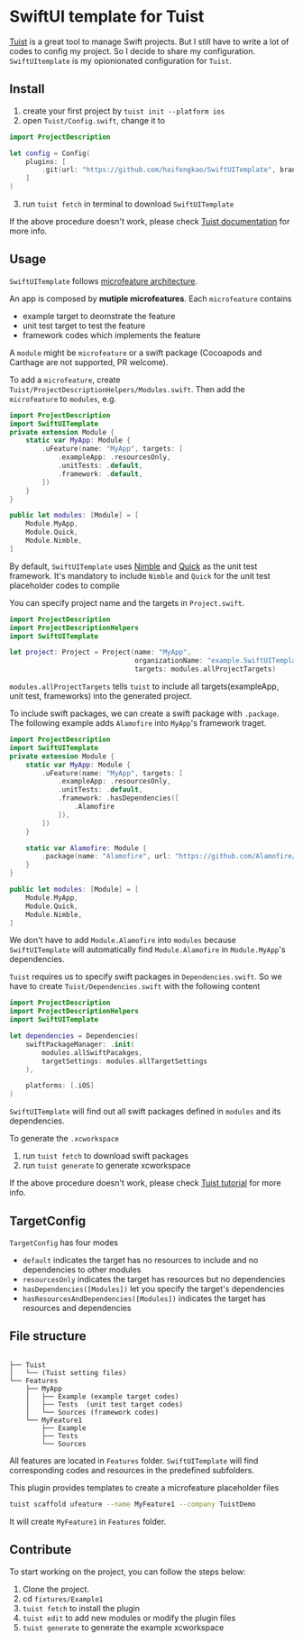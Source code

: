 # SwiftUI template for Tuist
[Tuist](https://github.com/tuist/tuist) is a great tool to manage Swift projects.
But I still have to write a lot of codes to config my project.
So I decide to share my configuration. `SwiftUItemplate` is my opionionated configuration for `Tuist`.

## Install

1. create your first project by `tuist init --platform ios`
2. open `Tuist/Config.swift`, change it to
```swift
import ProjectDescription

let config = Config(
    plugins: [
        .git(url: "https://github.com/haifengkao/SwiftUITemplate", branch: "main")
    ]
)
```
3. run `tuist fetch` in terminal to download `SwiftUITemplate`

If the above procedure doesn't work, please check [Tuist documentation](https://docs.tuist.io/plugins/using-plugins) for more info.

## Usage

`SwiftUITemplate` follows [microfeature architecture](https://alexanderweiss.dev/blog/2022-01-12-scale-up-your-app-with-microfeatures).

An app is composed by **mutiple microfeatures**. Each `microfeature` contains

* example target to deomstrate the feature
* unit test target to test the feature
* framework codes which implements the feature

A `module` might be `microfeature` or a swift package (Cocoapods and Carthage are not supported, PR welcome).

To add a `microfeature`, create `Tuist/ProjectDescriptionHelpers/Modules.swift`.
Then add the `microfeature` to `modules`, e.g.
```swift
import ProjectDescription
import SwiftUITemplate
private extension Module {
    static var MyApp: Module {
        .uFeature(name: "MyApp", targets: [
            .exampleApp: .resourcesOnly,
            .unitTests: .default,
            .framework: .default,
        ])
    }
}

public let modules: [Module] = [
    Module.MyApp,
    Module.Quick,
    Module.Nimble,
]
```

By default, `SwiftUITemplate` uses [Nimble](https://github.com/Quick/Nimble) and [Quick](https://github.com/Quick/Quick) as the unit test framework. It's mandatory to include `Nimble` and `Quick` for the unit test placeholder codes to compile

You can specify project name and the targets in `Project.swift`.
```swift
import ProjectDescription
import ProjectDescriptionHelpers
import SwiftUITemplate

let project: Project = Project(name: "MyApp",
                               organizationName: "example.SwiftUITemplate",
                               targets: modules.allProjectTargets)
```

`modules.allProjectTargets` tells `tuist` to include all targets(exampleApp, unit test, frameworks) into the generated project.

To include swift packages, we can create a swift package with `.package`.
The following example adds `Alamofire` into `MyApp`'s framework traget.
```swift
import ProjectDescription
import SwiftUITemplate
private extension Module {
    static var MyApp: Module {
        .uFeature(name: "MyApp", targets: [
            .exampleApp: .resourcesOnly,
            .unitTests: .default,
            .framework: .hasDependencies([
                .Alamofire
            ]),
        ])
    }

    static var Alamofire: Module {
        .package(name: "Alamofire", url: "https://github.com/Alamofire/Alamofire", requirement: .upToNextMajor(from: "5.5.0"))
    }
}

public let modules: [Module] = [
    Module.MyApp,
    Module.Quick,
    Module.Nimble,
]
```

We don't have to add `Module.Alamofire` into `modules` because `SwiftUITemplate` will automatically find `Module.Alamofire` in `Module.MyApp`'s dependencies.

`Tuist` requires us to specify swift packages in `Dependencies.swift`.
So we have to create `Tuist/Dependencies.swift` with the following content
```swift
import ProjectDescription
import ProjectDescriptionHelpers
import SwiftUITemplate

let dependencies = Dependencies(
    swiftPackageManager: .init(
        modules.allSwiftPacakges,
        targetSettings: modules.allTargetSettings
    ),

    platforms: [.iOS]
)
```

`SwiftUITemplate` will find out all swift packages defined in `modules` and its dependencies.

To generate the `.xcworkspace`
1. run `tuist fetch` to download swift packages
2. run `tuist generate` to generate xcworkspace

If the above procedure doesn't work, please check [Tuist tutorial](https://docs.tuist.io/tutorial/get-started) for more info.
## TargetConfig
`TargetConfig` has four modes

* `default` indicates the target has no resources to include and no dependencies to other modules
* `resourcesOnly` indicates the target has resources but no dependencies
* `hasDependencies([Modules])` let you specify the target's dependencies
* `hasResourcesAndDependencies([Modules])` indicates the target has resources and dependencies


## File structure
```

├── Tuist
│   └── (Tuist setting files)
└── Features
    ├── MyApp
    │	├── Example (example target codes)
    │   ├── Tests  (unit test target codes)
    │	└── Sources (framework codes)
    └── MyFeature1
        ├── Example
        ├── Tests
        └── Sources
```
All features are located in `Features` folder. `SwiftUITemplate` will find corresponding codes and resources in the predefined subfolders.

This plugin provides templates to create a microfeature placeholder files

```bash
tuist scaffold ufeature --name MyFeature1 --company TuistDemo
```
It will create `MyFeature1` in `Features` folder.

## Contribute

To start working on the project, you can follow the steps below:
1. Clone the project.
2. cd `fixtures/Example1`
3. `tuist fetch` to install the plugin
3. `tuist edit` to add new modules or modify the plugin files
4. `tuist generate` to generate the example xcworkspace

